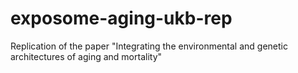 # exposome-aging-ukb-rep
Replication of the paper "Integrating the environmental and genetic architectures of aging and mortality"
